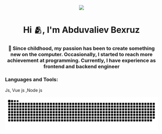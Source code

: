 <h1 align="center">
    <a href="https://git.io/typing-svg">
      <img src="https://readme-typing-svg.herokuapp.com/?lines=Hello,+There!+👋;He+it+is+Abduvaliev+Bexruz....;Nice+to+meet+you!&center=true&size=30">
    </a>
  </h1>
<h1 align="center">Hi 🫂, I'm Abduvaliev Bexruz</h1>
<h3 align="center">👀 Since childhood, my passion has been to create something new on the computer. Occasionally, I started to reach more achievement at programming. Currently, I have experience as frontend and backend engineer</h3>

<h3 align="left">Languages and Tools:</h3>
Js, Vue js ,Node js

![Snake animation](https://github.com/joaovitormo/joaovitormo/blob/assets/github-contribution-grid-snake.svg)
